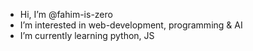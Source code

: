 -  Hi, I’m @fahim-is-zero
-  I’m interested in web-development, programming & AI
-  I’m currently learning python, JS


<!---
fahim-is-zero/fahim-is-zero is a ✨ special ✨ repository because its `README.md` (this file) appears on your GitHub profile.
You can click the Preview link to take a look at your changes.
--->
